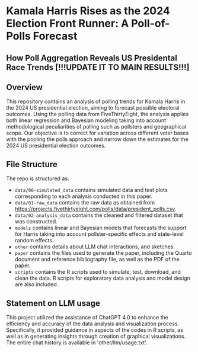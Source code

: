 # Kamala Harris Rises as the 2024 Election Front Runner: A Poll-of-Polls Forecast
## How Poll Aggregation Reveals US Presidental Race Trends [!!!UPDATE IT TO MAIN RESULTS!!!]

## Overview

This repository contains an analysis of polling trends for Kamala Harris in the 2024 US presidential election, aiming to forecast possible electoral outcomes. Using the polling data from FiveThirtyEight, the analysis applies both linear regression and Bayesian modeling taking into account methodological peculiarities of polling such as pollsters and geographical scope. Our objective is to correct for variation across different voter bases with the pooling the polls approach and narrow down the estimates for the 2024 US presidential election outcomes.


## File Structure

The repo is structured as:

-   `data/00-simulated_data` contains simulated data and test plots corresponding to each analysis conducted in this paper.
-   `data/01-raw_data` contains the raw data as obtained from https://projects.fivethirtyeight.com/polls/data/president_polls.csv.
-   `data/02-analysis_data` contains the cleaned and filtered dataset that was constructed.
-   `models` contains linear and Bayesian models that forecasts the support for Harris taking into account pollster-specific effects and state-level random effects.
-   `other` contains details about LLM chat interactions, and sketches.
-   `paper` contains the files used to generate the paper, including the Quarto document and reference bibliography file, as well as the PDF of the paper. 
-   `scripts` contains the R scripts used to simulate, test, download, and clean the data. R scripts for exploratory data analysis and model design are also included.


## Statement on LLM usage

This project utilized the assistance of ChatGPT 4.0 to enhance the efficiency and accuracy of the data analysis and visualization process. Specifically, it provided guidance in aspects of the codes in R scripts, as well as in generating insights through creation of graphical visualizations. The entire chat history is available in 'other/llm/usage.txt'.


